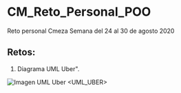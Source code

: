 # CM_Reto_Personal_POO
Reto personal Cmeza Semana del 24 al 30 de agosto 2020


## Retos:

1. Diagrama UML Uber".

![Imagen UML Uber](https://github.com/cemeza/CM_Reto_Personal_POO/blob/master/images/UML%20Uber.png?raw=true)
<UML_UBER>



